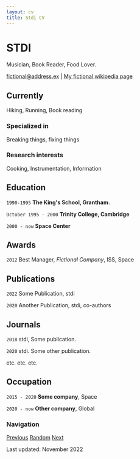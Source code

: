 ```yaml
---
layout: cv
title: Stdi CV
---
```

# STDI
Musician, Book Reader, Food Lover.

<div id="webaddress">
<a href="st@di.st">fictional@address.ex</a>
| <a href="http://en.wikipedia.org/wiki/stdi">My fictional wikipedia page</a>
</div>


## Currently

Hiking, Running, Book reading

### Specialized in

Breaking things, fixing things


### Research interests

Cooking, Instrumentation, Information


## Education

`1990-1995`
__The King's School, Grantham.__

`October 1995 - 2000`
__Trinity College, Cambridge__

`2000 - now`
__Space Center__



## Awards

`2012`
Best Manager, *Fictional Company*, ISS, Space


## Publications

`2022`
Some Publication, stdi

`2020`
Another Publication, stdi, co-authors

## Journals

`2018`
stdi, Some publication. 

`2020`
stdi. Some other publication.

etc. etc. etc.

## Occupation

`2015 - 2020`
__Some company__, Space

`2020 - now`
__Other company__, Global



### Navigation


[Previous](https://sdy60-2022.netlify.app/prev)
[Random](https://sdy60-2022.netlify.app/random)
[Next](https://sdy60-2022.netlify.app/next)




Last updated: November 2022



